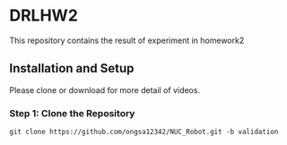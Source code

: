 
# DRLHW2

This repository contains the result of experiment in homework2

## Installation and Setup

Please clone or download for more detail of videos.

### Step 1: Clone the Repository
```
git clone https://github.com/ongsa12342/NUC_Robot.git -b validation
```


